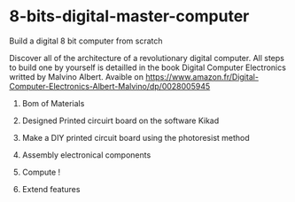 # 8-bits-digital-master-computer
Build a digital 8 bit computer from scratch

Discover all of the architecture of a revolutionary digital computer. All steps to build one by yourself is detailled in the book Digital Computer Electronics writted by Malvino Albert. Avaible on https://www.amazon.fr/Digital-Computer-Electronics-Albert-Malvino/dp/0028005945

1. Bom of Materials

2. Designed Printed circuirt board on the software Kikad

3. Make a DIY printed circuit board using the photoresist method

4. Assembly electronical components

5. Compute !

6. Extend features
